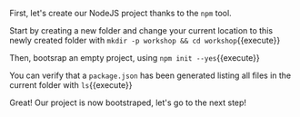 First, let's create our NodeJS project thanks to the `npm` tool.

Start by creating a new folder and change your current location to this newly created folder with `mkdir -p workshop && cd workshop`{{execute}}

Then, bootsrap an empty project, using `npm init --yes`{{execute}}

You can verify that a `package.json` has been generated listing all files in the current folder with `ls`{{execute}}

Great! Our project is now bootstraped, let's go to the next step!